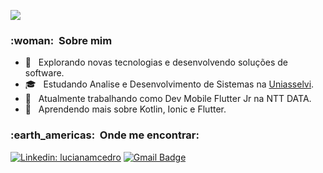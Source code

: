 
![](https://komarev.com/ghpvc/?username=VanessaSwerts&color=006bed)

<h3> :woman: &nbsp;Sobre mim </h3>

- 🤔 &nbsp; Explorando novas tecnologias e desenvolvendo soluções de software.
- 🎓 &nbsp; Estudando Analise e Desenvolvimento de Sistemas na <a href="https://portal.uniasselvi.com.br/">Uniasselvi</a>.
- 💼 &nbsp; Atualmente trabalhando como Dev Mobile Flutter Jr na NTT DATA.
- 🌱 &nbsp; Aprendendo mais sobre Kotlin, Ionic e Flutter.


<h3> :earth_americas: &nbsp;Onde me encontrar: </h3> 

[![Linkedin: lucianamcedro](https://img.shields.io/badge/LinkedIn-0077B5?style=for-the-badge&logo=linkedin&logoColor=white)](https://www.linkedin.com/in/lucianamcedro/)
[![Gmail Badge](https://img.shields.io/badge/Gmail-D14836?style=for-the-badge&logo=gmail&logoColor=white)](luciana_cedro@hotmail.com)
